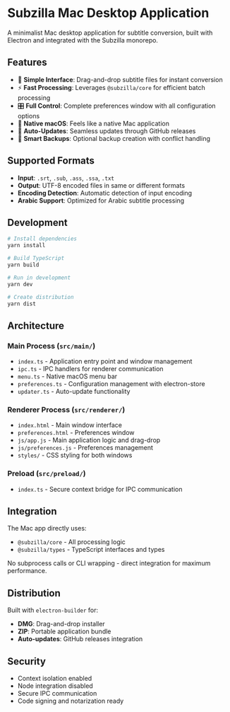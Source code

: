 # Subzilla Mac Desktop Application

A minimalist Mac desktop application for subtitle conversion, built with Electron and integrated with the Subzilla monorepo.

## Features

- 🦎 **Simple Interface**: Drag-and-drop subtitle files for instant conversion
- ⚡ **Fast Processing**: Leverages `@subzilla/core` for efficient batch processing
- 🎛️ **Full Control**: Complete preferences window with all configuration options
- 🍎 **Native macOS**: Feels like a native Mac application
- 🔄 **Auto-Updates**: Seamless updates through GitHub releases
- 💾 **Smart Backups**: Optional backup creation with conflict handling

## Supported Formats

- **Input**: `.srt`, `.sub`, `.ass`, `.ssa`, `.txt`
- **Output**: UTF-8 encoded files in same or different formats
- **Encoding Detection**: Automatic detection of input encoding
- **Arabic Support**: Optimized for Arabic subtitle processing

## Development

```bash
# Install dependencies
yarn install

# Build TypeScript
yarn build

# Run in development
yarn dev

# Create distribution
yarn dist
```

## Architecture

### Main Process (`src/main/`)

- `index.ts` - Application entry point and window management
- `ipc.ts` - IPC handlers for renderer communication
- `menu.ts` - Native macOS menu bar
- `preferences.ts` - Configuration management with electron-store
- `updater.ts` - Auto-update functionality

### Renderer Process (`src/renderer/`)

- `index.html` - Main window interface
- `preferences.html` - Preferences window
- `js/app.js` - Main application logic and drag-drop
- `js/preferences.js` - Preferences management
- `styles/` - CSS styling for both windows

### Preload (`src/preload/`)

- `index.ts` - Secure context bridge for IPC communication

## Integration

The Mac app directly uses:

- `@subzilla/core` - All processing logic
- `@subzilla/types` - TypeScript interfaces and types

No subprocess calls or CLI wrapping - direct integration for maximum performance.

## Distribution

Built with `electron-builder` for:

- **DMG**: Drag-and-drop installer
- **ZIP**: Portable application bundle
- **Auto-updates**: GitHub releases integration

## Security

- Context isolation enabled
- Node integration disabled
- Secure IPC communication
- Code signing and notarization ready
